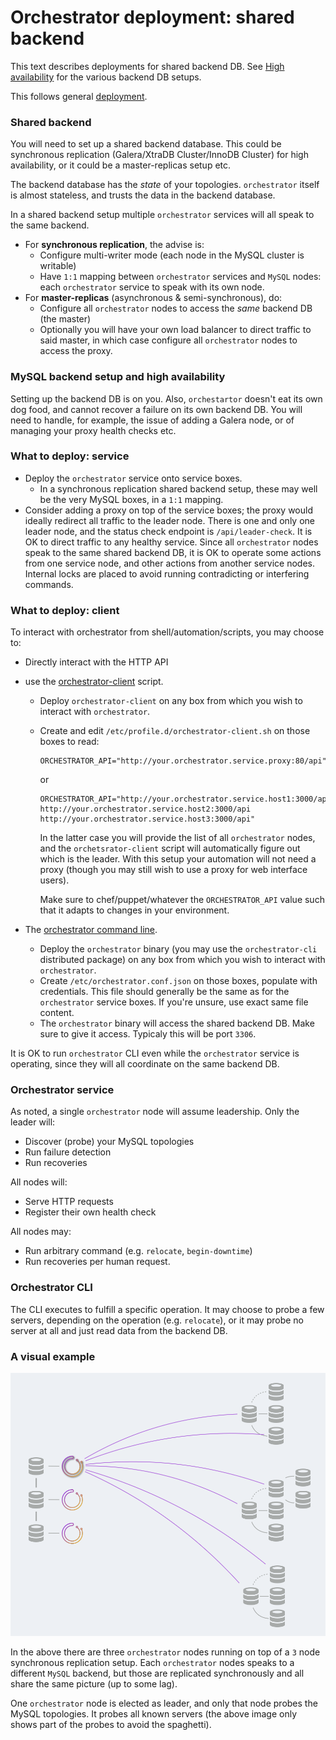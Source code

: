 # Orchestrator deployment: shared backend

This text describes deployments for shared backend DB. See [High availability](high-availability.md) for the various backend DB setups.

This follows general [deployment](deployment.md).

### Shared backend

You will need to set up a shared backend database. This could be synchronous replication (Galera/XtraDB Cluster/InnoDB Cluster) for high availability, or it could be a master-replicas setup etc.

The backend database has the _state_ of your topologies. `orchestrator` itself is almost stateless, and trusts the data in the backend database.

In a shared backend setup multiple `orchestrator` services will all speak to the same backend.

- For **synchronous replication**, the advise is:
  - Configure multi-writer mode (each node in the MySQL cluster is writable)
  - Have `1:1` mapping between `orchestrator` services and `MySQL` nodes: each `orchestrator` service to speak with its own node.
- For **master-replicas** (asynchronous & semi-synchronous), do:
  - Configure all `orchestrator` nodes to access the _same_ backend DB (the master)
  - Optionally you will have your own load balancer to direct traffic to said master, in which case configure all `orchestrator` nodes to access the proxy.

### MySQL backend setup and high availability

Setting up the backend DB is on you. Also, `orchestartor` doesn't eat its own dog food, and cannot recover a failure on its own backend DB.
You will need to handle, for example, the issue of adding a Galera node, or of managing your proxy health checks etc.

### What to deploy: service

- Deploy the `orchestrator` service onto service boxes.
  - In a synchronous replication shared backend setup, these may well be the very MySQL boxes, in a `1:1` mapping.
- Consider adding a proxy on top of the service boxes; the proxy would ideally redirect all traffic to the leader node. There is one and only one leader node, and the status check endpoint is `/api/leader-check`. It is OK to direct traffic to any healthy service. Since all `orchestrator` nodes speak to the same shared backend DB, it is OK to operate some actions from one service node, and other actions from another service nodes. Internal locks are placed to avoid running contradicting or interfering commands.


### What to deploy: client

To interact with orchestrator from shell/automation/scripts, you may choose to:

- Directly interact with the HTTP API
- use the [orchestrator-client](orchestrator-client.md) script.
  - Deploy `orchestrator-client` on any box from which you wish to interact with `orchestrator`.
  - Create and edit `/etc/profile.d/orchestrator-client.sh` on those boxes to read:
    ```
    ORCHESTRATOR_API="http://your.orchestrator.service.proxy:80/api"
    ```
    or
    ```
    ORCHESTRATOR_API="http://your.orchestrator.service.host1:3000/api http://your.orchestrator.service.host2:3000/api http://your.orchestrator.service.host3:3000/api"
    ```
    In the latter case you will provide the list of all `orchestrator` nodes, and the `orchetsrator-client` script will automatically figure out which is the leader. With this setup your automation will not need a proxy (though you may still wish to use a proxy for web interface users).

    Make sure to chef/puppet/whatever the `ORCHESTRATOR_API` value such that it adapts to changes in your environment.

- The [orchestrator command line](executing-via-command-line.md).
  - Deploy the `orchestrator` binary (you may use the `orchestrator-cli` distributed package) on any box from which you wish to interact with `orchestrator`.
  - Create `/etc/orchestrator.conf.json` on those boxes, populate with credentials. This file should generally be the same as for the `orchestrator` service boxes. If you're unsure, use exact same file content.
  - The `orchestrator` binary will access the shared backend DB. Make sure to give it access. Typicaly this will be port `3306`.

It is OK to run `orchestrator` CLI even while the `orchestrator` service is operating, since they will all coordinate on the same backend DB.

### Orchestrator service

As noted, a single `orchestrator` node will assume leadership. Only the leader will:

- Discover (probe) your MySQL topologies
- Run failure detection
- Run recoveries

All nodes will:

- Serve HTTP requests
- Register their own health check

All nodes may:

- Run arbitrary command (e.g. `relocate`, `begin-downtime`)
- Run recoveries per human request.

### Orchestrator CLI

The CLI executes to fulfill a specific operation. It may choose to probe a few servers, depending on the operation (e.g. `relocate`), or it may probe no server at all and just read data from the backend DB.

### A visual example

![orchestrator deployment, shared backend](images/orchestrator-deployment-shared-backend.png)

In the above there are three `orchestrator` nodes running on top of a `3` node synchronous replication setup. Each `orchestrator` nodes speaks to a different `MySQL` backend, but those are replicated synchronously and all share the same picture (up to some lag).

One `orchestrator` node is elected as leader, and only that node probes the MySQL topologies. It probes all known servers (the above image only shows part of the probes to avoid the spaghetti).
